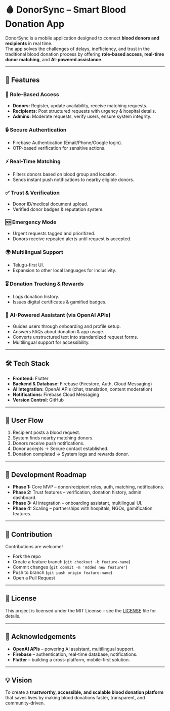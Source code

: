 # 🩸 DonorSync – Smart Blood Donation App  

DonorSync is a mobile application designed to connect **blood donors and recipients** in real time.  
The app solves the challenges of delays, inefficiency, and trust in the traditional blood donation process by offering **role-based access**, **real-time donor matching**, and **AI-powered assistance**.  

---

## 🚀 Features  

### 👤 Role-Based Access  
- **Donors:** Register, update availability, receive matching requests.  
- **Recipients:** Post structured requests with urgency & hospital details.  
- **Admins:** Moderate requests, verify users, ensure system integrity.  

### 🔒 Secure Authentication  
- Firebase Authentication (Email/Phone/Google login).  
- OTP-based verification for sensitive actions.  

### ⚡ Real-Time Matching  
- Filters donors based on blood group and location.  
- Sends instant push notifications to nearby eligible donors.  

### ✅ Trust & Verification  
- Donor ID/medical document upload.  
- Verified donor badges & reputation system.  

### 🆘 Emergency Mode  
- Urgent requests tagged and prioritized.  
- Donors receive repeated alerts until request is accepted.  

### 🌍 Multilingual Support  
- Telugu-first UI.  
- Expansion to other local languages for inclusivity.  

### 🎖️ Donation Tracking & Rewards  
- Logs donation history.  
- Issues digital certificates & gamified badges.  

### 🤖 AI-Powered Assistant (via OpenAI APIs)  
- Guides users through onboarding and profile setup.  
- Answers FAQs about donation & app usage.  
- Converts unstructured text into standardized request forms.  
- Multilingual support for accessibility.  

---

## 🛠️ Tech Stack  

- **Frontend:** Flutter  
- **Backend & Database:** Firebase (Firestore, Auth, Cloud Messaging)  
- **AI Integration:** OpenAI APIs (chat, translation, content moderation)  
- **Notifications:** Firebase Cloud Messaging  
- **Version Control:** GitHub  

---

## 📱 User Flow  

1. Recipient posts a blood request.  
2. System finds nearby matching donors.  
3. Donors receive push notifications.  
4. Donor accepts → Secure contact established.  
5. Donation completed → System logs and rewards donor.  

---

## 📅 Development Roadmap  

- **Phase 1:** Core MVP – donor/recipient roles, auth, matching, notifications.  
- **Phase 2:** Trust features – verification, donation history, admin dashboard.  
- **Phase 3:** AI integration – onboarding assistant, multilingual UI.  
- **Phase 4:** Scaling – partnerships with hospitals, NGOs, gamification features.  

---

## 👥 Contribution  

Contributions are welcome!  
- Fork the repo  
- Create a feature branch (`git checkout -b feature-name`)  
- Commit changes (`git commit -m 'Added new feature'`)  
- Push to branch (`git push origin feature-name`)  
- Open a Pull Request  

---

## 📜 License  

This project is licensed under the MIT License – see the [LICENSE](LICENSE) file for details.  

---

## 🙌 Acknowledgements  

- **OpenAI APIs** – powering AI assistant, multilingual support.  
- **Firebase** – authentication, real-time database, notifications.  
- **Flutter** – building a cross-platform, mobile-first solution.  

---

## 💡 Vision  

To create a **trustworthy, accessible, and scalable blood donation platform** that saves lives by making blood donations faster, transparent, and community-driven.  
